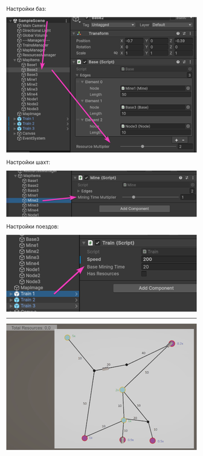 Настройки баз:

![alt text](BaseParams.png)

Настройки шахт:

![alt text](MineParams.png)

Настройки поездов:

![alt text](TrainParams.png)

---

![alt text](Result.gif)